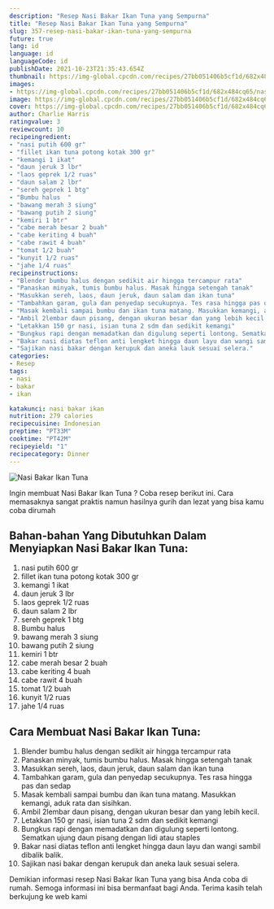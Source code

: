 ```yaml
---
description: "Resep Nasi Bakar Ikan Tuna yang Sempurna"
title: "Resep Nasi Bakar Ikan Tuna yang Sempurna"
slug: 357-resep-nasi-bakar-ikan-tuna-yang-sempurna
future: true
lang: id
language: id
languageCode: id
publishDate: 2021-10-23T21:35:43.654Z 
thumbnail: https://img-global.cpcdn.com/recipes/27bb051406b5cf1d/682x484cq65/nasi-bakar-ikan-tuna-foto-resep-utama.png
images:
- https://img-global.cpcdn.com/recipes/27bb051406b5cf1d/682x484cq65/nasi-bakar-ikan-tuna-foto-resep-utama.png
image: https://img-global.cpcdn.com/recipes/27bb051406b5cf1d/682x484cq65/nasi-bakar-ikan-tuna-foto-resep-utama.png
cover: https://img-global.cpcdn.com/recipes/27bb051406b5cf1d/682x484cq65/nasi-bakar-ikan-tuna-foto-resep-utama.png
author: Charlie Harris
ratingvalue: 3
reviewcount: 10
recipeingredient:
- "nasi putih 600 gr"
- "fillet ikan tuna potong kotak 300 gr"
- "kemangi 1 ikat"
- "daun jeruk 3 lbr"
- "laos geprek 1/2 ruas"
- "daun salam 2 lbr"
- "sereh geprek 1 btg"
- "Bumbu halus  "
- "bawang merah 3 siung"
- "bawang putih 2 siung"
- "kemiri 1 btr"
- "cabe merah besar 2 buah"
- "cabe keriting 4 buah"
- "cabe rawit 4 buah"
- "tomat 1/2 buah"
- "kunyit 1/2 ruas"
- "jahe 1/4 ruas"
recipeinstructions:
- "Blender bumbu halus dengan sedikit air hingga tercampur rata"
- "Panaskan minyak, tumis bumbu halus. Masak hingga setengah tanak"
- "Masukkan sereh, laos, daun jeruk, daun salam dan ikan tuna"
- "Tambahkan garam, gula dan penyedap secukupnya. Tes rasa hingga pas dan sedap"
- "Masak kembali sampai bumbu dan ikan tuna matang. Masukkan kemangi, aduk rata dan sisihkan."
- "Ambil 2lembar daun pisang, dengan ukuran besar dan yang lebih kecil."
- "Letakkan 150 gr nasi, isian tuna 2 sdm dan sedikit kemangi"
- "Bungkus rapi dengan memadatkan dan digulung seperti lontong. Sematkan ujung daun pisang dengan lidi atau staples"
- "Bakar nasi diatas teflon anti lengket hingga daun layu dan wangi sambil dibalik balik."
- "Sajikan nasi bakar dengan kerupuk dan aneka lauk sesuai selera."
categories:
- Resep
tags:
- nasi
- bakar
- ikan

katakunci: nasi bakar ikan 
nutrition: 279 calories
recipecuisine: Indonesian
preptime: "PT33M"
cooktime: "PT42M"
recipeyield: "1"
recipecategory: Dinner
---
```



![Nasi Bakar Ikan Tuna](https://img-global.cpcdn.com/recipes/27bb051406b5cf1d/682x484cq65/nasi-bakar-ikan-tuna-foto-resep-utama.png)

Ingin membuat Nasi Bakar Ikan Tuna ? Coba resep berikut ini. Cara memasaknya sangat praktis namun hasilnya gurih dan lezat yang bisa kamu coba dirumah

<!--inarticleads1-->

## Bahan-bahan Yang Dibutuhkan Dalam Menyiapkan Nasi Bakar Ikan Tuna:

1. nasi putih 600 gr
1. fillet ikan tuna potong kotak 300 gr
1. kemangi 1 ikat
1. daun jeruk 3 lbr
1. laos geprek 1/2 ruas
1. daun salam 2 lbr
1. sereh geprek 1 btg
1. Bumbu halus  
1. bawang merah 3 siung
1. bawang putih 2 siung
1. kemiri 1 btr
1. cabe merah besar 2 buah
1. cabe keriting 4 buah
1. cabe rawit 4 buah
1. tomat 1/2 buah
1. kunyit 1/2 ruas
1. jahe 1/4 ruas



<!--inarticleads2-->

## Cara Membuat Nasi Bakar Ikan Tuna:

1. Blender bumbu halus dengan sedikit air hingga tercampur rata
1. Panaskan minyak, tumis bumbu halus. Masak hingga setengah tanak
1. Masukkan sereh, laos, daun jeruk, daun salam dan ikan tuna
1. Tambahkan garam, gula dan penyedap secukupnya. Tes rasa hingga pas dan sedap
1. Masak kembali sampai bumbu dan ikan tuna matang. Masukkan kemangi, aduk rata dan sisihkan.
1. Ambil 2lembar daun pisang, dengan ukuran besar dan yang lebih kecil.
1. Letakkan 150 gr nasi, isian tuna 2 sdm dan sedikit kemangi
1. Bungkus rapi dengan memadatkan dan digulung seperti lontong. Sematkan ujung daun pisang dengan lidi atau staples
1. Bakar nasi diatas teflon anti lengket hingga daun layu dan wangi sambil dibalik balik.
1. Sajikan nasi bakar dengan kerupuk dan aneka lauk sesuai selera.




Demikian informasi  resep Nasi Bakar Ikan Tuna   yang bisa Anda coba di rumah. Semoga informasi ini bisa bermanfaat bagi Anda. Terima kasih telah berkujung ke web kami
